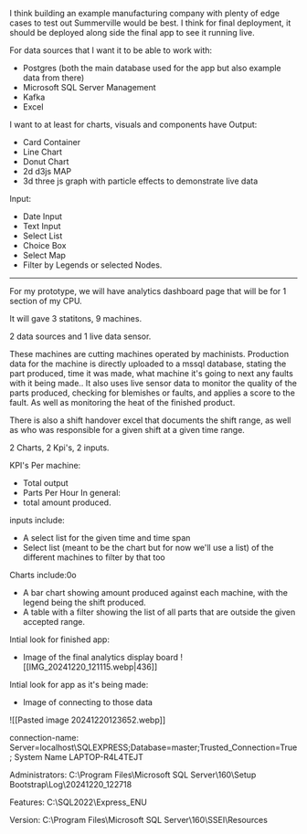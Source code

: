 I think building an example manufacturing company with plenty of edge cases to test out Summerville would be best. I think for final deployment, it should be deployed along side the final app to see it running live.

For data sources that I want it to be able to work with:

- Postgres (both the main database used for the app but also example data from there)
- Microsoft SQL Server Management
- Kafka
- Excel

I want to at least for charts, visuals and components have
Output:

- Card Container
- Line Chart
- Donut Chart
- 2d d3js MAP
- 3d three js graph with particle effects to demonstrate live data

Input:

- Date Input
- Text Input
- Select List
- Choice Box
- Select Map
- Filter by Legends or selected Nodes.

----

For my prototype, we will have analytics dashboard page that will be for 1 section of my CPU.

It will  gave 3 statitons, 9 machines.

2 data sources and 1 live data sensor.

These machines are cutting machines operated by machinists. Production data for the machine is directly uploaded to a mssql database, stating the part produced, time it was made, what machine it's going to next any faults with it being made.. It also uses live sensor data to monitor the quality of the parts produced, checking for blemishes or faults, and applies a score to the fault. As well as monitoring the heat of the finished product.

There  is also a shift handover excel that documents the shift range, as well as who was responsible for a given shift at a given time range.

2 Charts, 2 Kpi's, 2 inputs.

KPI's Per machine:
- Total output
- Parts Per Hour
In general:
- total amount produced.

inputs include:
- A select list for the given time and time span
- Select list (meant to be the chart but for now we'll use a list) of the different machines to filter by that too

Charts include:0o
- A bar chart showing amount produced against each machine, with the legend being the shift produced.
- A table with a filter showing the list of all parts that are outside the given accepted range.

Intial look for finished app:
- Image of the final analytics display board
  ![[IMG_20241220_121115.webp|436]]
  
Intial look for app as it's being made:
- Image of connecting to those data


![[Pasted image 20241220123652.webp]]

connection-name: Server=localhost\SQLEXPRESS;Database=master;Trusted_Connection=True;
System Name	LAPTOP-R4L4TEJT

Administrators: C:\Program Files\Microsoft SQL Server\160\Setup Bootstrap\Log\20241220_122718

Features: C:\SQL2022\Express_ENU

Version: C:\Program Files\Microsoft SQL Server\160\SSEI\Resources